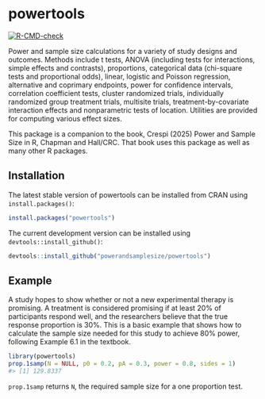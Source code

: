 
<!-- README.md is generated from README.Rmd. Please edit that file -->

# powertools

<!-- badges: start -->

[![R-CMD-check](https://github.com/powerandsamplesize/powertools/actions/workflows/R-CMD-check.yaml/badge.svg)](https://github.com/powerandsamplesize/powertools/actions/workflows/R-CMD-check.yaml)
<!-- badges: end -->

Power and sample size calculations for a variety of study designs and
outcomes. Methods include t tests, ANOVA (including tests for
interactions, simple effects and contrasts), proportions, categorical
data (chi-square tests and proportional odds), linear, logistic and
Poisson regression, alternative and coprimary endpoints, power for
confidence intervals, correlation coefficient tests, cluster randomized
trials, individually randomized group treatment trials, multisite
trials, treatment-by-covariate interaction effects and nonparametric
tests of location. Utilities are provided for computing various effect
sizes.

This package is a companion to the book, Crespi (2025) Power and Sample
Size in R, Chapman and Hall/CRC. That book uses this package as well as
many other R packages.

## Installation

The latest stable version of powertools can be installed from CRAN using
`install.packages()`:

``` r
install.packages("powertools")
```

The current development version can be installed using
`devtools::install_github()`:

``` r
devtools::install_github("powerandsamplesize/powertools")
```

## Example

A study hopes to show whether or not a new experimental therapy is
promising. A treatment is considered promising if at least 20% of
participants respond well, and the researchers believe that the true
response proportion is 30%. This is a basic example that shows how to
calculate the sample size needed for this study to achieve 80% power,
following Example 6.1 in the textbook.

``` r
library(powertools)
prop.1samp(N = NULL, p0 = 0.2, pA = 0.3, power = 0.8, sides = 1)
#> [1] 129.8337
```

`prop.1samp` returns `N`, the required sample size for a one proportion
test.
